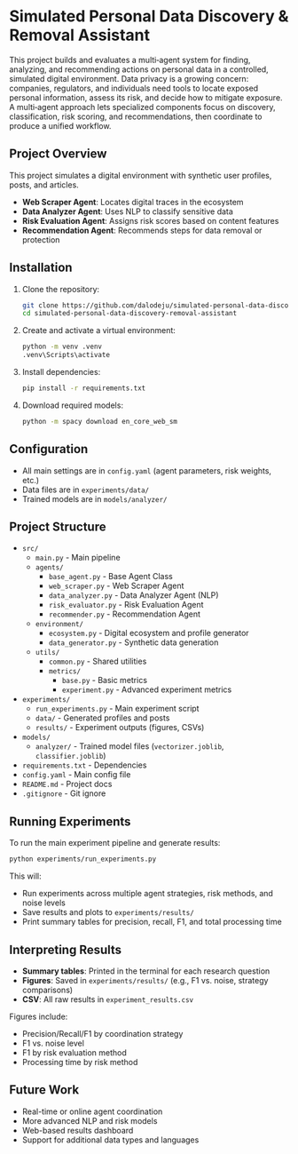 # Simulated Personal Data Discovery & Removal Assistant

This project builds and evaluates a multi‑agent system for finding, analyzing, and recommending actions on personal data in a controlled, simulated digital environment. Data privacy is a growing concern: companies, regulators, and individuals need tools to locate exposed personal information, assess its risk, and decide how to mitigate exposure. A multi‑agent approach lets specialized components focus on discovery, classification, risk scoring, and recommendations, then coordinate to produce a unified workflow.

## Project Overview

This project simulates a digital environment with synthetic user profiles, posts, and articles. 

- **Web Scraper Agent**: Locates digital traces in the ecosystem
- **Data Analyzer Agent**: Uses NLP to classify sensitive data
- **Risk Evaluation Agent**: Assigns risk scores based on content features
- **Recommendation Agent**: Recommends steps for data removal or protection

## Installation

1. Clone the repository:
   ```bash
   git clone https://github.com/dalodeju/simulated-personal-data-discovery-removal-assistant.git
   cd simulated-personal-data-discovery-removal-assistant
   ```
2. Create and activate a virtual environment:
   ```bash
   python -m venv .venv
   .venv\Scripts\activate 
   ```
3. Install dependencies:
   ```bash
   pip install -r requirements.txt
   ```
4. Download required models:
   ```bash
   python -m spacy download en_core_web_sm
   ```

## Configuration

- All main settings are in `config.yaml` (agent parameters, risk weights, etc.)
- Data files are in `experiments/data/`
- Trained models are in `models/analyzer/`

## Project Structure

- `src/`
  - `main.py` - Main pipeline
  - `agents/`
    - `base_agent.py` - Base Agent Class
    - `web_scraper.py` - Web Scraper Agent
    - `data_analyzer.py` - Data Analyzer Agent (NLP)
    - `risk_evaluator.py` - Risk Evaluation Agent
    - `recommender.py` - Recommendation Agent
  - `environment/`
    - `ecosystem.py` - Digital ecosystem and profile generator
    - `data_generator.py` - Synthetic data generation
  - `utils/`
    - `common.py` - Shared utilities
    - `metrics/`
      - `base.py` - Basic metrics
      - `experiment.py` - Advanced experiment metrics
- `experiments/`
  - `run_experiments.py` - Main experiment script
  - `data/` - Generated profiles and posts
  - `results/` - Experiment outputs (figures, CSVs)
- `models/`
  - `analyzer/` - Trained model files (`vectorizer.joblib`, `classifier.joblib`)
- `requirements.txt` - Dependencies
- `config.yaml` - Main config file
- `README.md` - Project docs
- `.gitignore` - Git ignore

## Running Experiments

To run the main experiment pipeline and generate results:
```bash
python experiments/run_experiments.py
```
This will:
- Run experiments across multiple agent strategies, risk methods, and noise levels
- Save results and plots to `experiments/results/`
- Print summary tables for precision, recall, F1, and total processing time

## Interpreting Results

- **Summary tables**: Printed in the terminal for each research question
- **Figures**: Saved in `experiments/results/` (e.g., F1 vs. noise, strategy comparisons)
- **CSV**: All raw results in `experiment_results.csv`

Figures include:
- Precision/Recall/F1 by coordination strategy
- F1 vs. noise level
- F1 by risk evaluation method
- Processing time by risk method

## Future Work

- Real-time or online agent coordination
- More advanced NLP and risk models
- Web-based results dashboard
- Support for additional data types and languages
